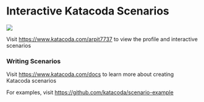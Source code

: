 # Interactive Katacoda Scenarios

[![](http://shields.katacoda.com/katacoda/arpit7737/count.svg)](https://www.katacoda.com/arpit7737 "Get your profile on Katacoda.com")

Visit https://www.katacoda.com/arpit7737 to view the profile and interactive scenarios

### Writing Scenarios
Visit https://www.katacoda.com/docs to learn more about creating Katacoda scenarios

For examples, visit https://github.com/katacoda/scenario-example

